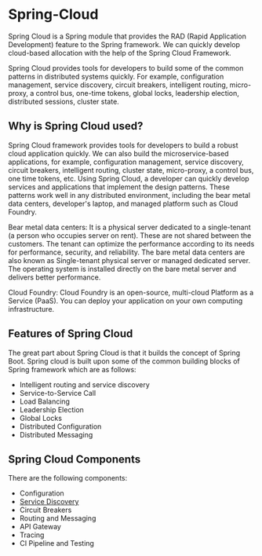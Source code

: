 # Spring-Cloud


Spring Cloud is a Spring module that provides the RAD (Rapid Application Development) feature to the Spring framework. We can quickly develop cloud-based allocation with the help of the Spring Cloud Framework.

Spring Cloud provides tools for developers to build some of the common patterns in distributed systems quickly. For example, configuration management, service discovery, circuit breakers, intelligent routing, micro-proxy, a control bus, one-time tokens, global locks, leadership election, distributed sessions, cluster state.

## Why is Spring Cloud used?

Spring Cloud framework provides tools for developers to build a robust cloud application quickly. We can also build the microservice-based applications, for example, configuration management, service discovery, circuit breakers, intelligent routing, cluster state, micro-proxy, a control bus, one time tokens, etc. Using Spring Cloud, a developer can quickly develop services and applications that implement the design patterns. These patterns work well in any distributed environment, including the bear metal data centers, developer's laptop, and managed platform such as Cloud Foundry.

Bear metal data centers: It is a physical server dedicated to a single-tenant (a person who occupies server on rent). These are not shared between the customers. The tenant can optimize the performance according to its needs for performance, security, and reliability. The bare metal data centers are also known as Single-tenant physical server or managed dedicated server. The operating system is installed directly on the bare metal server and delivers better performance.

Cloud Foundry: Cloud Foundry is an open-source, multi-cloud Platform as a Service (PaaS). You can deploy your application on your own computing infrastructure.

## Features of Spring Cloud

The great part about Spring Cloud is that it builds the concept of Spring Boot. Spring cloud is built upon some of the common building blocks of Spring framework which are as follows:

- Intelligent routing and service discovery
- Service-to-Service Call
- Load Balancing
- Leadership Election
- Global Locks
- Distributed Configuration
- Distributed Messaging

## Spring Cloud Components

There are the following components:
- Configuration
- [Service Discovery](service-discovery)
- Circuit Breakers
- Routing and Messaging
- API Gateway
- Tracing
- CI Pipeline and Testing

